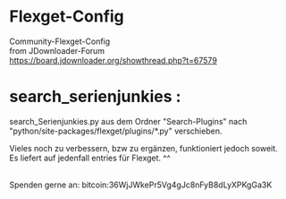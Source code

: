 # Flexget-Config

Community-Flexget-Config <br>
from JDownloader-Forum<br>
https://board.jdownloader.org/showthread.php?t=67579


# search_serienjunkies :
search_Serienjunkies.py aus dem Ordner "Search-Plugins" nach "python/site-packages/flexget/plugins/*.py" verschieben.


Vieles noch zu verbessern, bzw zu ergänzen, funktioniert jedoch soweit. <br>
Es liefert auf jedenfall entries für Flexget. ^^ <br><br>

Spenden gerne an:
bitcoin:36WjJWkePr5Vg4gJc8nFyB8dLyXPKgGa3K

